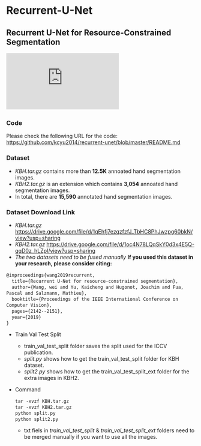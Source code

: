 # Recurrent-U-Net
## Recurrent U-Net for Resource-Constrained Segmentation

![Coarse to Fine Hand Segmentation with Recurrent U-Net](https://github.com/WeiWangTrento/Recurrent-U-Net/blob/master/loop.pdf?raw=true)

### Code
Please check the following URL for the code:
https://github.com/kcyu2014/recurrent-unet/blob/master/README.md

### Dataset
- *KBH.tar.gz* contains more than **12.5K** annoated hand segmentation images.
- *KBH2.tar.gz* is an extension which contains **3,054** annoated hand segmentation images.
- In total, there are **15,590** annotated hand segmentation images.

### Dataset Download Link
- *KBH.tar.gz* 
https://drive.google.com/file/d/1qEhfj7ezqzfzfJ_TbHC8PhJwzpg60bkN/view?usp=sharing
- *KBH2.tar.gz*
https://drive.google.com/file/d/1oc4N78LQqSkY0d3x4E5Q-qqD0z_hLZpI/view?usp=sharing
- *The two datasets need to be fused manually*
**If you used this dataset in your research, please consider citing:**

```
@inproceedings{wang2019recurrent,
  title={Recurrent U-Net for resource-constrained segmentation},
  author={Wang, wei and Yu, Kaicheng and Hugonot, Joachim and Fua, Pascal and Salzmann, Mathieu},
  booktitle={Proceedings of the IEEE International Conference on Computer Vision},
  pages={2142--2151},
  year={2019}
}
```

- Train Val Test Split
  - train_val_test_split folder saves the split used for the ICCV publication.
  - *split.py* shows how to get the train_val_test_split folder for KBH dataset.
  - *split2.py* shows how to get the train_val_test_split_ext folder for the extra images in KBH2.

- Command
  ``` 
  tar -xvzf KBH.tar.gz
  tar -xvzf KBH2.tar.gz
  python split.py
  python split2.py
  ```
  - txt fiels in *train_val_test_split* & *train_val_test_split_ext* folders need to be merged manually if you want to use all the images.

